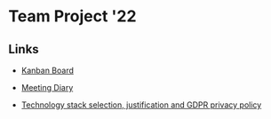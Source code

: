 # Team Project '22

## Links
- [Kanban Board](https://trello.com/invite/)

- [Meeting Diary](https://bham-my.sharepoint.com/personal/lrw080_student_bham_ac_uk/_layouts/15/doc.aspx?sourcedoc={78600b20-63de-4488-933a-1986afef655b}&action=edit)

- [Technology stack selection, justification and GDPR privacy policy](https://bham-my.sharepoint.com/personal/lrw080_student_bham_ac_uk/_layouts/15/guestaccess.aspx?share=EUFyEMWo7mxHiENxH8I2QV4Bn71bFM9QDCSdQsxNo7TEYA&email=LRW080%40student.bham.ac.uk&e=jgWO1g)
